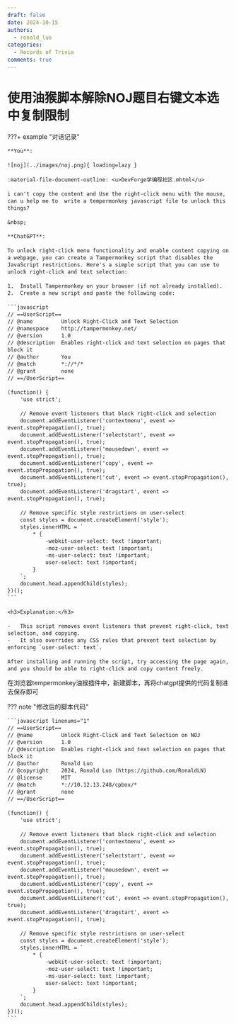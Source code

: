 ```yaml
---
draft: false
date: 2024-10-15
authors:
  - ronald_luo
categories:
  - Records of Trivia
comments: true
---
```


# 使用油猴脚本解除NOJ题目右键文本选中复制限制

<!-- more -->

???+ example "对话记录"

    **You**:
    
    ![noj](../images/noj.png){ loading=lazy }
    
    :material-file-document-outline: <u>DevForge学编程社区.mhtml</u>
    
    i can't copy the content and Use the right-click menu with the mouse, can u help me to  write a tempermonkey javascript file to unlock this things?
    
    &nbsp;
    
    **ChatGPT**:
    
    To unlock right-click menu functionality and enable content copying on a webpage, you can create a Tampermonkey script that disables the JavaScript restrictions. Here's a simple script that you can use to unlock right-click and text selection:
    
    1.  Install Tampermonkey on your browser (if not already installed).
    2.  Create a new script and paste the following code:
    
    ```javascript
    // ==UserScript==
    // @name         Unlock Right-Click and Text Selection
    // @namespace    http://tampermonkey.net/
    // @version      1.0
    // @description  Enables right-click and text selection on pages that block it
    // @author       You
    // @match        *://*/*
    // @grant        none
    // ==/UserScript==
    
    (function() {
        'use strict';
    
        // Remove event listeners that block right-click and selection
        document.addEventListener('contextmenu', event => event.stopPropagation(), true);
        document.addEventListener('selectstart', event => event.stopPropagation(), true);
        document.addEventListener('mousedown', event => event.stopPropagation(), true);
        document.addEventListener('copy', event => event.stopPropagation(), true);
        document.addEventListener('cut', event => event.stopPropagation(), true);
        document.addEventListener('dragstart', event => event.stopPropagation(), true);
    
        // Remove specific style restrictions on user-select
        const styles = document.createElement('style');
        styles.innerHTML = `
            * {
                -webkit-user-select: text !important;
                -moz-user-select: text !important;
                -ms-user-select: text !important;
                user-select: text !important;
            }
        `;
        document.head.appendChild(styles);
    })();
    ```
    
    <h3>Explanation:</h3>
    
    -   This script removes event listeners that prevent right-click, text selection, and copying.
    -   It also overrides any CSS rules that prevent text selection by enforcing `user-select: text`.
    
    After installing and running the script, try accessing the page again, and you should be able to right-click and copy content freely.

在浏览器tempermonkey油猴插件中，新建脚本，再将chatgpt提供的代码复制进去保存即可

??? note "修改后的脚本代码"

    ```javascript linenums="1"
    // ==UserScript==
    // @name         Unlock Right-Click and Text Selection on NOJ
    // @version      1.0
    // @description  Enables right-click and text selection on pages that block it
    // @author       Ronald Luo
    // @copyright    2024, Ronald Luo (https://github.com/RonaldLN)
    // @license      MIT
    // @match        *://10.12.13.248/cpbox/*
    // @grant        none
    // ==/UserScript==

    (function() {
        'use strict';

        // Remove event listeners that block right-click and selection
        document.addEventListener('contextmenu', event => event.stopPropagation(), true);
        document.addEventListener('selectstart', event => event.stopPropagation(), true);
        document.addEventListener('mousedown', event => event.stopPropagation(), true);
        document.addEventListener('copy', event => event.stopPropagation(), true);
        document.addEventListener('cut', event => event.stopPropagation(), true);
        document.addEventListener('dragstart', event => event.stopPropagation(), true);

        // Remove specific style restrictions on user-select
        const styles = document.createElement('style');
        styles.innerHTML = `
            * {
                -webkit-user-select: text !important;
                -moz-user-select: text !important;
                -ms-user-select: text !important;
                user-select: text !important;
            }
        `;
        document.head.appendChild(styles);
    })();
    ```

